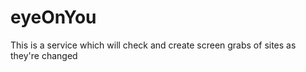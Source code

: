 eyeOnYou
========

This is a service which will check and create screen grabs of sites as they're changed
